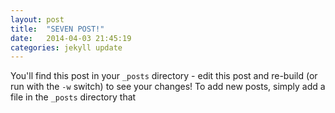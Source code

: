 ```yaml
---
layout: post
title:  "SEVEN POST!"
date:   2014-04-03 21:45:19
categories: jekyll update
---
```


You'll find this post in your `_posts` directory - edit this post and re-build (or run with the `-w` switch) to see your changes!
To add new posts, simply add a file in the `_posts` directory that